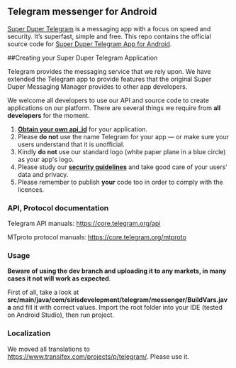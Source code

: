 ## Telegram messenger for Android

[Super Duper Telegram](https://www.sdmmllc.com) is a messaging app with a focus on speed and security. It’s superfast, simple and free.
This repo contains the official source code for [Super Duper Telegram App for Android](https://play.google.com/store/apps/details?id=com.sirisdevelopment.telegram.messenger).

##Creating your Super Duper Telegram Application

Telegram provides the messaging service that we rely upon. We have extended the Telegram app to provide features that the original Super Duper Messaging Manager provides to other app developers.

We welcome all developers to use our API and source code to create applications on our platform.
There are several things we require from **all developers** for the moment.

1. [**Obtain your own api_id**](https://core.telegram.org/api/obtaining_api_id) for your application.
2. Please **do not** use the name Telegram for your app — or make sure your users understand that it is unofficial.
3. Kindly **do not** use our standard logo (white paper plane in a blue circle) as your app's logo.
3. Please study our [**security guidelines**](https://core.telegram.org/mtproto/security_guidelines) and take good care of your users' data and privacy.
4. Please remember to publish **your** code too in order to comply with the licences.

### API, Protocol documentation

Telegram API manuals: https://core.telegram.org/api

MTproto protocol manuals: https://core.telegram.org/mtproto

### Usage

**Beware of using the dev branch and uploading it to any markets, in many cases it not will work as expected**.

First of all, take a look at **src/main/java/com/sirisdevelopment/telegram/messenger/BuildVars.java** and fill it with correct values.
Import the root folder into your IDE (tested on Android Studio), then run project.

### Localization

We moved all translations to https://www.transifex.com/projects/p/telegram/. Please use it.
